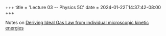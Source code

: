 +++
title = 'Lecture 03 -- Physics 5C'
date = 2024-01-22T14:37:42-08:00
+++

Notes on [Deriving Ideal Gas Law from individual microscopic kinetic
energies](https://dev-undergrad.dev/physics5C/notes/lec03.pdf)

<!--more-->
